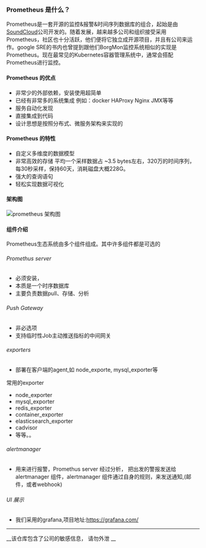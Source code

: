### Prometheus 是什么？

Prometheus是一套开源的监控&报警&时间序列数据库的组合，起始是由[SoundCloud](https://soundcloud.com/)公司开发的。随着发展，越来越多公司和组织接受采用Prometheus，社区也十分活跃，他们便将它独立成开源项目，并且有公司来运作。google SRE的书内也曾提到跟他们BorgMon监控系统相似的实现是Prometheus。现在最常见的Kubernetes容器管理系统中，通常会搭配Prometheus进行监控。

#### Prometheus 的优点

*   非常少的外部依赖，安装使用超简单
*   已经有非常多的系统集成 例如：docker HAProxy Nginx JMX等等
*   服务自动化发现
*   直接集成到代码
*   设计思想是按照分布式、微服务架构来实现的

#### Prometheus 的特性

*   自定义多维度的数据模型
*   非常高效的存储 平均一个采样数据占 ~3.5 bytes左右，320万的时间序列，每30秒采样，保持60天，消耗磁盘大概228G。
*   强大的查询语句
*   轻松实现数据可视化
#### 架构图
![prometheus 架构图](http://upload-images.jianshu.io/upload_images/4691863-8629758941834d71.png?imageMogr2/auto-orient/strip%7CimageView2/2/w/1240)

#### 组件介绍
Prometheus生态系统由多个组件组成。其中许多组件都是可选的

###### Promethus  server
* 必须安装，
* 本质是一个时序数据库
* 主要负责数据pull、存储、分析

######  Push Gateway
* 非必选项
* 支持临时性Job主动推送指标的中间网关

###### exporters
* 部署在客户端的agent,如 node_exporte, mysql_exporter等

常用的exporter

* node_exporter
* mysql_exporter
* redis_exporter
* container_exporter
* elasticsearch_exporter
* cadvisor
* 等等。。


###### alertmanager

* 用来进行报警，Promethus server 经过分析， 把出发的警报发送给 alertmanager 组件，alertmanager 组件通过自身的规则，来发送通知,(邮件，或者webhook)

###### UI 展示
* 我们采用的grafana,项目地址:https://grafana.com/



---

__该仓库包含了公司的敏感信息， 请勿外泄 __



